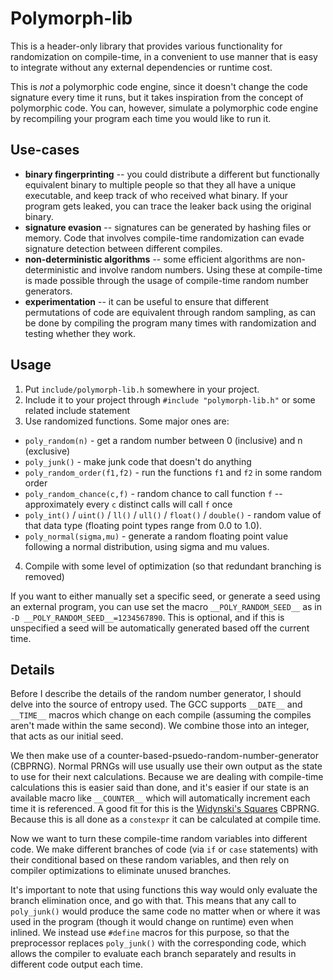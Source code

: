# Polymorph-lib

This is a header-only library that provides various functionality for randomization on compile-time, in a convenient to use manner that is easy to integrate without any external dependencies or runtime cost.

This is *not* a polymorphic code engine, since it doesn't change the code signature every time it runs, but it takes inspiration from the concept of polymorphic code. You can, however, simulate a polymorphic code engine by recompiling your program each time you would like to run it.

## Use-cases

* **binary fingerprinting** -- you could distribute a different but functionally equivalent binary to multiple people so that they all have a unique executable, and keep track of who received what binary. If your program gets leaked, you can trace the leaker back using the original binary.
* **signature evasion** -- signatures can be generated by hashing files or memory. Code that involves compile-time randomization can evade signature detection between different compiles.
* **non-deterministic algorithms** -- some efficient algorithms are non-deterministic and involve random numbers. Using these at compile-time is made possible through the usage of compile-time random number generators.
* **experimentation** -- it can be useful to ensure that different permutations of code are equivalent through random sampling, as can be done by compiling the program many times with randomization and testing whether they work.

## Usage

1. Put `include/polymorph-lib.h` somewhere in your project.
2. Include it to your project through `#include "polymorph-lib.h"` or some related include statement
3. Use randomized functions. Some major ones are:
- `poly_random(n)` - get a random number between 0 (inclusive) and n (exclusive)
- `poly_junk()` - make junk code that doesn't do anything
- `poly_random_order(f1,f2)` - run the functions `f1` and `f2` in some random order
- `poly_random_chance(c,f)` - random chance to call function `f` -- approximately every `c` distinct calls will call `f` once
- `poly_int()` / `uint()` / `ll()` / `ull()` / `float()` / `double()` - random value of that data type (floating point types range from 0.0 to 1.0).
- `poly_normal(sigma,mu)` - generate a random floating point value following a normal distribution, using sigma and mu values.
4. Compile with some level of optimization (so that redundant branching is removed)

If you want to either manually set a specific seed, or generate a seed using an external program, you can use set the macro `__POLY_RANDOM_SEED__` as in `-D __POLY_RANDOM_SEED__=1234567890`. This is optional, and if this is unspecified a seed will be automatically generated based off the current time.

## Details

Before I describe the details of the random number generator, I should delve into the source of entropy used. The GCC supports `__DATE__` and `__TIME__` macros which change on each compile (assuming the compiles aren't made within the same second). We combine those into an integer, that acts as our initial seed.

We then make use of a counter-based-psuedo-random-number-generator (CBPRNG). Normal PRNGs will use usually use their own output as the state to use for their next calculations. Because we are dealing with compile-time calculations this is easier said than done, and it's easier if our state is an available macro like `__COUNTER__` which will automatically increment each time it is referenced. A good fit for this is the [Widynski's Squares](https://arxiv.org/abs/2004.06278) CBPRNG. Because this is all done as a `constexpr` it can be calculated at compile time.

Now we want to turn these compile-time random variables into different code. We make different branches of code (via `if` or `case` statements) with their conditional based on these random variables, and then rely on compiler optimizations to eliminate unused branches.

It's important to note that using functions this way would only evaluate the branch elimination once, and go with that. This means that any call to `poly_junk()` would produce the same code no matter when or where it was used in the program (though it would change on runtime) even when inlined. We instead use `#define` macros for this purpose, so that the preprocessor replaces `poly_junk()` with the corresponding code, which allows the compiler to evaluate each branch separately and results in different code output each time.
